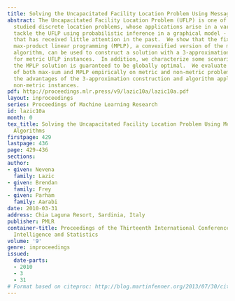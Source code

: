 ```yaml
---
title: Solving the Uncapacitated Facility Location Problem Using Message Passing Algorithms
abstract: The Uncapacitated Facility Location Problem (UFLP) is one of the most widely
  studied discrete location problems, whose applications arise in a variety of settings.  We
  tackle the UFLP using probabilistic inference in a graphical model - an approach
  that has received little attention in the past.  We show that the fixed points of
  max-product linear programming (MPLP), a convexified version of the max-product
  algorithm, can be used to construct a solution with a 3-approximation guarantee
  for metric UFLP instances.  In addition, we characterize some scenarios under which
  the MPLP solution is guaranteed to be globally optimal.  We evaluate the performance
  of both max-sum and MPLP empirically on metric and non-metric problems, demonstrating
  the advantages of the 3-approximation construction and algorithm applicability to
  non-metric instances.
pdf: http://proceedings.mlr.press/v9/lazic10a/lazic10a.pdf
layout: inproceedings
series: Proceedings of Machine Learning Research
id: lazic10a
month: 0
tex_title: Solving the Uncapacitated Facility Location Problem Using Message Passing
  Algorithms
firstpage: 429
lastpage: 436
page: 429-436
sections: 
author:
- given: Nevena
  family: Lazic
- given: Brendan
  family: Frey
- given: Parham
  family: Aarabi
date: 2010-03-31
address: Chia Laguna Resort, Sardinia, Italy
publisher: PMLR
container-title: Proceedings of the Thirteenth International Conference on Artificial
  Intelligence and Statistics
volume: '9'
genre: inproceedings
issued:
  date-parts:
  - 2010
  - 3
  - 31
# Format based on citeproc: http://blog.martinfenner.org/2013/07/30/citeproc-yaml-for-bibliographies/
---
```

